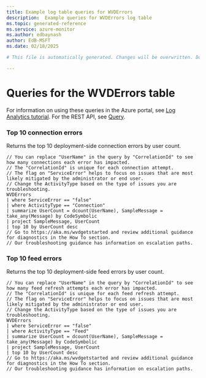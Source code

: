 ```yaml
---
title: Example log table queries for WVDErrors
description:  Example queries for WVDErrors log table
ms.topic: generated-reference
ms.service: azure-monitor
ms.author: edbaynash
author: EdB-MSFT
ms.date: 02/18/2025

# This file is automatically generated. Changes will be overwritten. Do not change this file directly. 

---
```


# Queries for the WVDErrors table

For information on using these queries in the Azure portal, see [Log Analytics tutorial](/azure/azure-monitor/logs/log-analytics-tutorial). For the REST API, see [Query](/rest/api/loganalytics/query).


### Top 10 connection errors  


Returns the top 10 deployment-side connection errors by user count.  

```query
// You can replace "UserName" in the query by "CorrelationId" to see how many connections each error has impacted.
// The "CorrelationId" is unique for each connection attempt. 
// The flag on "ServiceError" helps to focus on issues that are most likely mitigated by the administrator or end user.
// Change the ActivityType based on the type of issues you are troubleshooting. 
WVDErrors 
| where ServiceError == "false" 
| where ActivityType == "Connection"  
| summarize UserCount = dcount(UserName), SampleMessage = take_any(Message) by CodeSymbolic
| project SampleMessage, UserCount 
| top 10 by UserCount desc
// Go to https://aka.ms/wvdgetstarted and review additional guidance for diagnostics in the How To section.
// Our troubleshooting guidance has information on escalation paths.
```



### Top 10 feed errors  


Returns the top 10 deployment-side feed errors by user count.  

```query
// You can replace "UserName" in the query by "CorrelationId" to see how many feed refresh attempts each error has impacted.
// The "CorrelationId" is unique for each feed refresh attempt. 
// The flag on "ServiceError" helps to focus on issues that are most likely mitigated by the administrator or end user.
// Change the ActivityType based on the type of issues you are troubleshooting. 
WVDErrors 
| where ServiceError == "false" 
| where ActivityType == "Feed"  
| summarize UserCount = dcount(UserName), SampleMessage = take_any(Message) by CodeSymbolic
| project SampleMessage, UserCount 
| top 10 by UserCount desc
// Go to https://aka.ms/wvdgetstarted and review additional guidance for diagnostics in the How To section.
// Our troubleshooting guidance has information on escalation paths.
```

